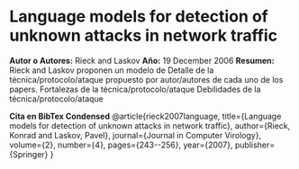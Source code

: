 # Language models for detection of unknown attacks in network traffic
**Autor o Autores:** Rieck and Laskov
**Año:** 19 December 2006
**Resumen:**
Rieck and Laskov proponen un modelo de 
Detalle de la técnica/protocolo/ataque propuesto por autor/autores de cada uno de los papers.
Fortalezas de la técnica/protocolo/ataque
Debilidades de la técnica/protocolo/ataque

**Cita en BibTex Condensed**
@article{rieck2007language,
  title={Language models for detection of unknown attacks in network traffic},
  author={Rieck, Konrad and Laskov, Pavel},
  journal={Journal in Computer Virology},
  volume={2},
  number={4},
  pages={243--256},
  year={2007},
  publisher={Springer}
}

